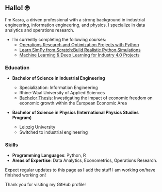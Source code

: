 ## Hallo! 🤓

I'm Kasra, a driven professional with a strong background in industrial engineering, information engineering, and physics. I specialize in data analytics and operations research.

- I’m currently completing the following courses:
  - [Operations Research and Optimization Projects with Python](https://www.udemy.com/course/operations-research-optimization-projects-with-python/)
  - [Learn SimPy from Scratch:Build Realistic Python Simulations](https://www.udemy.com/course/learn-simpy-from-scratch/learn/lecture/34006408?start=0#overview)
  - [Machine Learning & Deep Learning for Industry 4.0 Projects](https://www.udemy.com/course/industry-40-digital-transformation-and-smart-manufacturing/learn/lecture/43833276?start=0#overview)


### Education

- **Bachelor of Science in Industrial Engineering**
  - Specialization: Information Engineering
  - Rhine-Waal University of Applied Sciences
  - [Bachelor Thesis](https://github.com/Cosroe/Bachelor_Thesis): Investigating the impact of economic freedom on economic growth within the European Economic Area

- **Bachelor of Science in Physics (International Physics Studies Program)**
  - Leipzig University
  - Switched to industrial engineering


### Skills

- **Programming Languages**: Python, R
- **Areas of Expertise**: Data Analytics, Econometrics, Operations Research.

Expect regular updates to this page as I add the stuff I am working on/have finished working on!

Thank you for visiting my GitHub profile!
